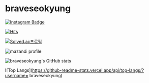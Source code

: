 # braveseokyung

[![Instagram Badge](https://img.shields.io/badge/@100_quartz-E4405F?style=flat-square&logo=Instagram&logoColor=white)](https://www.instagram.com/100_quartz/)

[![Hits](https://hits.seeyoufarm.com/api/count/incr/badge.svg?url=https%3A%2F%2Fgithub.com%2Fbraveseokyung&count_bg=%2379C83D&title_bg=%23555555&icon=&icon_color=%23E7E7E7&title=hits&edge_flat=false)](https://hits.seeyoufarm.com)

[![Solved.ac프로필](http://mazassumnida.wtf/api/generate_badge?boj=sk100)](https://solved.ac/sk100)

![mazandi profile](http://mazandi.herokuapp.com/api?handle=sk100&theme=warm)

![braveseokyung's GitHub 
stats](https://github-readme-stats.vercel.app/api?username=braveseokyung&show_icons=true)

![Top Langs](https://github-readme-stats.vercel.app/api/top-langs/?username= braveseokyung)
